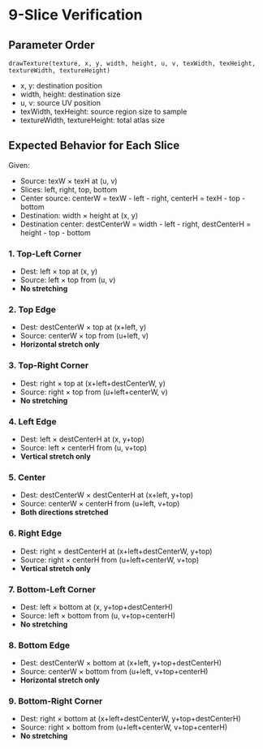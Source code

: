 # 9-Slice Verification

## Parameter Order
`drawTexture(texture, x, y, width, height, u, v, texWidth, texHeight, textureWidth, textureHeight)`
- x, y: destination position
- width, height: destination size
- u, v: source UV position
- texWidth, texHeight: source region size to sample
- textureWidth, textureHeight: total atlas size

## Expected Behavior for Each Slice

Given:
- Source: texW × texH at (u, v)
- Slices: left, right, top, bottom
- Center source: centerW = texW - left - right, centerH = texH - top - bottom
- Destination: width × height at (x, y)
- Destination center: destCenterW = width - left - right, destCenterH = height - top - bottom

### 1. Top-Left Corner
- Dest: left × top at (x, y)
- Source: left × top from (u, v)
- **No stretching**

### 2. Top Edge
- Dest: destCenterW × top at (x+left, y)
- Source: centerW × top from (u+left, v)
- **Horizontal stretch only**

### 3. Top-Right Corner
- Dest: right × top at (x+left+destCenterW, y)
- Source: right × top from (u+left+centerW, v)
- **No stretching**

### 4. Left Edge
- Dest: left × destCenterH at (x, y+top)
- Source: left × centerH from (u, v+top)
- **Vertical stretch only**

### 5. Center
- Dest: destCenterW × destCenterH at (x+left, y+top)
- Source: centerW × centerH from (u+left, v+top)
- **Both directions stretched**

### 6. Right Edge
- Dest: right × destCenterH at (x+left+destCenterW, y+top)
- Source: right × centerH from (u+left+centerW, v+top)
- **Vertical stretch only**

### 7. Bottom-Left Corner
- Dest: left × bottom at (x, y+top+destCenterH)
- Source: left × bottom from (u, v+top+centerH)
- **No stretching**

### 8. Bottom Edge
- Dest: destCenterW × bottom at (x+left, y+top+destCenterH)
- Source: centerW × bottom from (u+left, v+top+centerH)
- **Horizontal stretch only**

### 9. Bottom-Right Corner
- Dest: right × bottom at (x+left+destCenterW, y+top+destCenterH)
- Source: right × bottom from (u+left+centerW, v+top+centerH)
- **No stretching**

